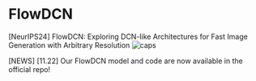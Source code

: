 # FlowDCN
[NeurIPS24] FlowDCN: Exploring DCN-like Architectures for Fast Image Generation with Arbitrary Resolution
![caps](./figs/viscaption5.png)

[NEWS] [11.22] Our FlowDCN model and code are now available in the official repo!
